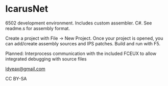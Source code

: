 IcarusNet
=========

6502 development environment. Includes custom assembler. C#. See readme.s for assembly format.

Create a project with File -> New Project. Once your project is opened, you can add/create assembly sources and IPS patches. Build and run with F5.

Planned: Interprocess communication with the included FCEUX to allow integrated debugging with source files

ldyeax@gmail.com

CC BY-SA
